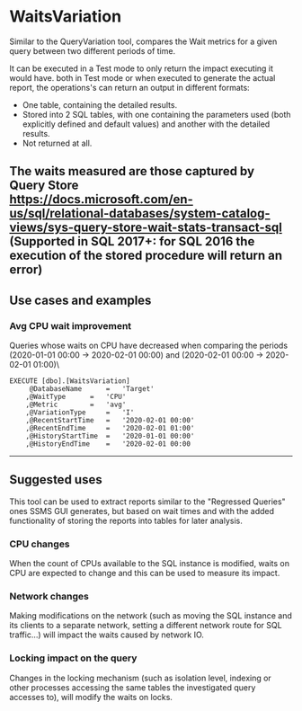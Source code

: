 # WaitsVariation
Similar to the QueryVariation tool, compares the Wait metrics for a given query between two different periods of time.

It can be executed in a Test mode to only return the impact executing it would have. both in Test mode or when executed to generate the actual report, the operations's can return an output in different formats:
- One table, containing the detailed results.
- Stored into 2 SQL tables, with one containing the parameters used (both explicitly defined and default values) and another with the detailed results.
- Not returned at all.

The waits measured are those captured by Query Store
\
https://docs.microsoft.com/en-us/sql/relational-databases/system-catalog-views/sys-query-store-wait-stats-transact-sql
\
(Supported in SQL 2017+: for SQL 2016 the execution of the stored procedure will return an error)
---
## Use cases and examples
### Avg CPU wait improvement
Queries whose waits on CPU have decreased when comparing the periods (2020-01-01 00:00 -> 2020-02-01 00:00) and (2020-02-01 00:00 -> 2020-02-01 01:00)\
``` 
EXECUTE [dbo].[WaitsVariation]
	 @DatabaseName		=	'Target'
	,@WaitType		=	'CPU'
	,@Metric		=	'avg'
	,@VariationType		=	'I'
	,@RecentStartTime	=	'2020-02-01 00:00'
	,@RecentEndTime		=	'2020-02-01 01:00'
	,@HistoryStartTime	=	'2020-01-01 00:00'
	,@HistoryEndTime	=	'2020-02-01 00:00
```
---
## Suggested uses
This tool can be used to extract reports similar to the "Regressed Queries" ones SSMS GUI generates, but based on wait times and with the added functionality of storing the reports into tables for later analysis.
### CPU changes
When the count of CPUs available to the SQL instance is modified, waits on CPU are expected to change and this can be used to measure its impact.
### Network changes
Making modifications on the network (such as moving the SQL instance and its clients to a separate network, setting a different network route for SQL traffic...) will impact the waits caused by network IO.
### Locking impact on the query
Changes in the locking mechanism (such as isolation level, indexing or other processes accessing the same tables the investigated query accesses to), will modify the waits on locks.